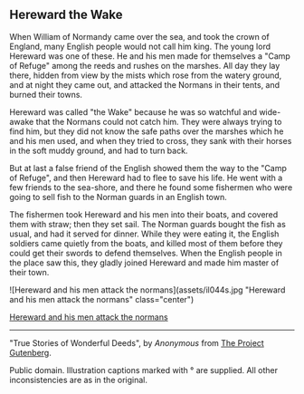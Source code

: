 ## Hereward the Wake

When William of Normandy came over the sea, and took the crown of
England, many English people would not call him king. The young lord
Hereward was one of these. He and his men made for themselves a "Camp of
Refuge" among the reeds and rushes on the marshes. All day they lay
there, hidden from view by the mists which rose from the watery ground,
and at night they came out, and attacked the Normans in their tents, and
burned their towns.

Hereward was called "the Wake" because he was so watchful and wide-awake
that the Normans could not catch him. They were always trying to find
him, but they did not know the safe paths over the marshes which he and
his men used, and when they tried to cross, they sank with their horses
in the soft muddy ground, and had to turn back.

But at last a false friend of the English showed them the way to the
"Camp of Refuge", and then Hereward had to flee to save his life. He
went with a few friends to the sea-shore, and there he found some
fishermen who were going to sell fish to the Norman guards in an English
town.

The fishermen took Hereward and his men into their boats, and covered
them with straw; then they set sail. The Norman guards bought the fish
as usual, and had it served for dinner. While they were eating it, the
English soldiers came quietly from the boats, and killed most of them
before they could get their swords to defend themselves. When the
English people in the place saw this, they gladly joined Hereward and
made him master of their town.

![Hereward and his men attack the normans](assets/il044s.jpg "Hereward and his men attack the normans" class="center")

[Hereward and his men attack the normans](assets/il044x.jpg)

----

"True Stories of Wonderful Deeds", by *Anonymous* from [The Project Gutenberg](http://www.gutenberg.org/).

Public domain. Illustration captions marked with ° are supplied. All other inconsistencies are as in the original.
